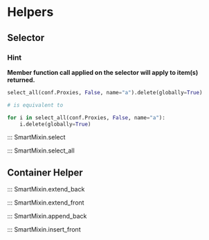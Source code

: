# Helpers

## Selector

### **Hint**

**Member function call applied on the selector will apply to item(s) returned.**

```python
select_all(conf.Proxies, False, name="a").delete(globally=True)

# is equivalent to

for i in select_all(conf.Proxies, False, name="a"):
    i.delete(globally=True)
```

::: SmartMixin.select

::: SmartMixin.select_all

## Container Helper

::: SmartMixin.extend_back

::: SmartMixin.extend_front

::: SmartMixin.append_back

::: SmartMixin.insert_front

